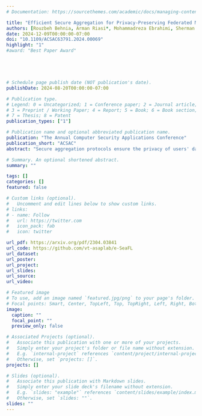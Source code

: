 ```yaml
---
# Documentation: https://sourcethemes.com/academic/docs/managing-content/

title: "Efficient Secure Aggregation for Privacy-Preserving Federated Machine Learning"
authors: [Rouzbeh Behnia, Arman Riasi*, Mohammadreza Ebrahimi, Sherman S. M. Chow, Balaji Padmanabhan, Thang Hoang]
date: 2024-12-09T00:00:00-07:00
doi: "10.1109/ACSAC63791.2024.00069"
highlight: "1"
#award: "Best Paper Award"





# Schedule page publish date (NOT publication's date).
publishDate: 2024-08-20T00:00:00-07:00

# Publication type.
# Legend: 0 = Uncategorized; 1 = Conference paper; 2 = Journal article;
# 3 = Preprint / Working Paper; 4 = Report; 5 = Book; 6 = Book section;
# 7 = Thesis; 8 = Patent
publication_types: ["1"]

# Publication name and optional abbreviated publication name.
publication: "The Annual Computer Security Applications Conference"
publication_short: "ACSAC"
abstract: "Secure aggregation protocols ensure the privacy of users' data in federated learning by preventing the disclosure of local gradients. Many existing protocols impose significant communication and computational burdens on participants and may not efficiently handle the large update vectors typical of machine learning models. Correspondingly, we present e-SeaFL, an efficient verifiable secure aggregation protocol taking only one communication round during the aggregation phase. e-SeaFL allows the aggregation server to generate proof of honest aggregation to participants via authenticated homomorphic vector commitments. Our core idea is the use of assisting nodes to help the aggregation server, under similar trust assumptions existing works place upon the participating users. Our experiments show that the user enjoys an order of magnitude efficiency improvement over the state-of-the-art (IEEE S&P 2023) for large gradient vectors with thousands of parameters."

# Summary. An optional shortened abstract.
summary: ""

tags: []
categories: []
featured: false

# Custom links (optional).
#   Uncomment and edit lines below to show custom links.
# links:
# - name: Follow
#   url: https://twitter.com
#   icon_pack: fab
#   icon: twitter

url_pdf: https://arxiv.org/pdf/2304.03841
url_code: https://github.com/vt-asaplab/e-SeaFL
url_dataset: 
url_poster:
url_project:
url_slides:
url_source:
url_video:

# Featured image
# To use, add an image named `featured.jpg/png` to your page's folder. 
# Focal points: Smart, Center, TopLeft, Top, TopRight, Left, Right, BottomLeft, Bottom, BottomRight.
image:
  caption: ""
  focal_point: ""
  preview_only: false

# Associated Projects (optional).
#   Associate this publication with one or more of your projects.
#   Simply enter your project's folder or file name without extension.
#   E.g. `internal-project` references `content/project/internal-project/index.md`.
#   Otherwise, set `projects: []`.
projects: []

# Slides (optional).
#   Associate this publication with Markdown slides.
#   Simply enter your slide deck's filename without extension.
#   E.g. `slides: "example"` references `content/slides/example/index.md`.
#   Otherwise, set `slides: ""`.
slides: ""
---
```

